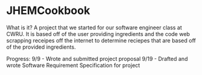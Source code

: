 # JHEMCookbook

What is it?
A project that we started for our software engineer class at CWRU. It is based off of the user providing ingredients and the code web scrapping receipes off the internet to determine reciepes that are based off of the provided ingredients.

Progress:
9/9 - Wrote and submitted project proposal
9/19 - Drafted and wrote Software Requirement Specification for project
